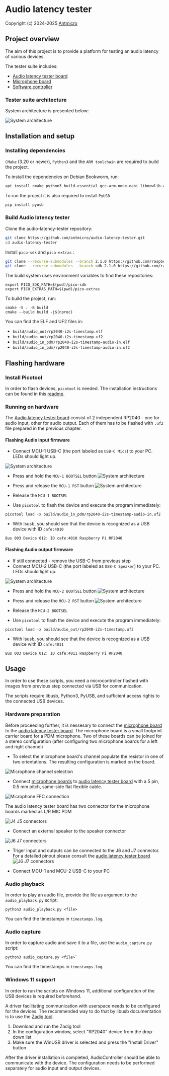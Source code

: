 # Audio latency tester

Copyright (c) 2024-2025 [Antmicro](https://www.antmicro.com)

## Project overview

The aim of this project is to provide a platform for testing an audio latency of various devices.

The tester suite includes:
* [Audio latency tester board](https://github.com/antmicro/audio-latency-tester-board)
* [Microphone board](https://github.com/antmicro/pdm-microphone-board)
* [Software controller](https://github.com/antmicro/audio-latency-tester)

### Tester suite architecture
System architecture is presented below:

![System architecture](img/audio-graph.png)

## Installation and setup

### Installing dependencies
`CMake` (3.20 or newer), `Python3` and the `ARM toolchain` are required to build the project.

To install the dependencies on Debian Bookworm, run:

```sh
apt install cmake python3 build-essential gcc-arm-none-eabi libnewlib-arm-none-eabi libstdc++-arm-none-eabi-newlib libusb-1.0-0-dev
```

To run the project it is also required to install `PyUSB`

```sh
pip install pyusb
```

### Build Audio latency tester

Clone the audio-latency-tester repository:

```sh
git clone https://github.com/antmicro/audio-latency-tester.git
cd audio-latency-tester
```

Install `pico-sdk` and `pico-extras` :

```sh
git clone --recurse-submodules --branch 2.1.0 https://github.com/raspberrypi/pico-sdk.git
git clone --recurse-submodules --branch sdk-2.1.0 https://github.com/raspberrypi/pico-extras.git
```

The build system uses environment variables to find these repositories:

```console
export PICO_SDK_PATH=$(pwd)/pico-sdk
export PICO_EXTRAS_PATH=$(pwd)/pico-extras
```


To build the project, run:

```console
cmake -S . -B build
cmake --build build -j$(nproc)
```

You can find the ELF and UF2 files in:

* `build/audio_out/rp2040-i2s-timestamp.elf`
* `build/audio_out/rp2040-i2s-timestamp.uf2`
* `build/audio_in_pdm/rp2040-i2s-timestamp-audio-in.elf`
* `build/audio_in_pdm/rp2040-i2s-timestamp-audio-in.uf2`

## Flashing hardware

### Install Picotool

In order to flash devices, `picotool` is needed.
The installation instructions can be found in this [readme](https://github.com/raspberrypi/picotool/blob/master/README.md).

### Running on hardware

The [Audio latency tester board](https://github.com/antmicro/audio-latency-tester-board) consist of 2 independent RP2040 - one for audio input, other for audio output.
Each of them has to be flashed with `.uf2` file prepared in the previous chapter.

#### Flashing Audio input firmware

* Connect MCU-1 USB-C (the port labeled as `USB-C Mics`) to your PC. LEDs should light up.

![System architecture](img/mcu-1-usb.png)

* Press and hold the `MCU-1 BOOTSEL` button
![System architecture](img/SW2.png)
* Press and release the `MCU-1 RST` button
![System architecture](img/SW1.png)
* Release the `MCU-1 BOOTSEL`

* Use `picotool` to flash the device and execute the program immediately:

```console
picotool load -x build/audio_in_pdm/rp2040-i2s-timestamp-audio-in.uf2
```
* With lsusb, you should see that the device is recognized as a USB device with ID `cafe:4010` 

```console
Bus 003 Device 012: ID cafe:4010 Raspberry Pi RP2040
```

#### Flashing Audio output firmware

* If still connected - remove the USB-C from previous step
* Connect MCU-2 USB-C (the port labeled as `USB-C Speaker`) to your PC. LEDs should light up.

![System architecture](img/mcu-2-usb.png)

* Press and hold the `MCU-2 BOOTSEL` button
![System architecture](img/SW4.png)
* Press and release the `MCU-2 RST` button
![System architecture](img/SW3.png)
* Release the `MCU-2 BOOTSEL`

* Use `picotool` to flash the device and execute the program immediately:

```console
picotool load -x build/audio_out/rp2040-i2s-timestamp.uf2
```
* With lsusb, you should see that the device is recognized as a USB device with ID `cafe:4011` 

```console
Bus 003 Device 012: ID cafe:4011 Raspberry Pi RP2040
```

## Usage

In order to use these scripts, you need a microcontroller flashed with images from previous step connected via USB for communication.

The scripts require libusb, Python3, PyUSB, and sufficient access rights to the connected USB devices.

### Hardware preparation

Before proceeding further, it is nessesary to connect the [microphone board](https://github.com/antmicro/pdm-microphone-board) to the [audio latency tester board](https://github.com/antmicro/audio-latency-tester-board).
The microphone board is a small footprint carrier board for a PDM microphone. Two of these boards can be joined for a stereo configuration (after configuring two microphone boards for a left and right channel)
* To select the microphone board's channel populate the resistor in one of two orientations. The resulting configuration is marked on the board.

![Microphone channel selection](img/microphone-channel-selection.png)

* Connect [microphone boards](https://github.com/antmicro/pdm-microphone-board) to [audio latency tester board](https://github.com/antmicro/audio-latency-tester-board) with a 5 pin, 0.5 mm pitch, same-side flat flexible cable. 


![Microphone FFC connection](img/connection-audio-microphone-board.png)


The audio latency tester board has two connector for the microphone boards marked as L/R MIC PDM

![J4 J5 connectors](img/J4-J5.png)

* Connect an external speaker to the speaker connector

![J6 J7 connectors](img/J12.png)

* Triger input and outputs can be connected to the J6 and J7 connector. For a detailed pinout please consult the [audio latency tester board](https://github.com/antmicro/audio-latency-tester-board)
![J6 J7 connectors](img/J6-J7.png)

* Connect MCU-1 and MCU-2 USB-C to your PC
### Audio playback

In order to play an audio file, provide the file as argument to the `audio_playback.py` script:

```console
python3 audio_playback.py <file>
```

You can find the timestamps in `timestamps.log`.

### Audio capture

In order to capture audio and save it to a file, use the `audio_capture.py` script:

```console
python3 audio_capture.py <file>`
```

You can find the timestamps in `timestamps.log`.

### Windows 11 support

In order to run the scripts on Windows 11, additional configuration of the USB devices is required beforehand.

A driver facilitating communication with userspace needs to be configured for the devices. The recommended way to do that by libusb documentation is to use the [Zadig tool](http://zadig.akeo.ie/).

1. Download and run the Zadig tool
2. In the configuration window, select "RP2040" device from the drop-down list
3. Make sure the WinUSB driver is selected and press the "Install Driver" button

After the driver installation is completed, AudioController should be able to communicate with the device.
The configuration needs to be performed separately for audio input and output devices.